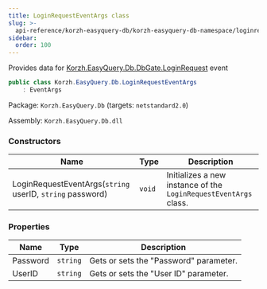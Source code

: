 ```yaml
---
title: LoginRequestEventArgs class
slug: >-
  api-reference/korzh-easyquery-db/korzh-easyquery-db-namespace/loginrequesteventargs-class
sidebar:
  order: 100
---
```


Provides data for [Korzh.EasyQuery.Db.DbGate.LoginRequest](///easyquery/docs/api-reference/korzh-easyquery-db/korzh-easyquery-db-namespace/dbgate-class) event
```csharp
public class Korzh.EasyQuery.Db.LoginRequestEventArgs
    : EventArgs

```
Package: `Korzh.EasyQuery.Db` (targets: `netstandard2.0`)

Assembly: `Korzh.EasyQuery.Db.dll`

### Constructors

| Name | Type | Description | 
| --- | --- | --- | 
| LoginRequestEventArgs(`string` userID, `string` password) | `void` | Initializes a new instance of the `LoginRequestEventArgs` class. | 


### Properties

| Name | Type | Description | 
| --- | --- | --- | 
| Password | `string` | Gets or sets the "Password" parameter. | 
| UserID | `string` | Gets or sets the "User ID" parameter. |
